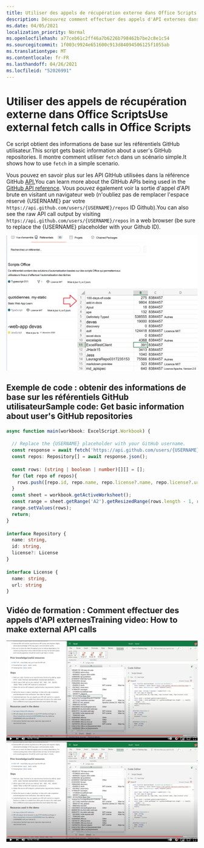 ```yaml
---
title: Utiliser des appels de récupération externe dans Office Scripts
description: Découvrez comment effectuer des appels d'API externes dans Office scripts.
ms.date: 04/05/2021
localization_priority: Normal
ms.openlocfilehash: a77ceb61c2ff46a7b6226b798462b7be2c8e1c54
ms.sourcegitcommit: 1f003c9924e651600c913d84094506125f1055ab
ms.translationtype: MT
ms.contentlocale: fr-FR
ms.lasthandoff: 04/26/2021
ms.locfileid: "52026991"
---
```

# <a name="use-external-fetch-calls-in-office-scripts"></a><span data-ttu-id="4b271-103">Utiliser des appels de récupération externe dans Office Scripts</span><span class="sxs-lookup"><span data-stu-id="4b271-103">Use external fetch calls in Office Scripts</span></span>

<span data-ttu-id="4b271-104">Ce script obtient des informations de base sur les référentiels GitHub utilisateur.</span><span class="sxs-lookup"><span data-stu-id="4b271-104">This script gets basic information about a user's GitHub repositories.</span></span> <span data-ttu-id="4b271-105">Il montre comment utiliser `fetch` dans un scénario simple.</span><span class="sxs-lookup"><span data-stu-id="4b271-105">It shows how to use `fetch` in a simple scenario.</span></span>

<span data-ttu-id="4b271-106">Vous pouvez en savoir plus sur les API GItHub utilisées dans la référence GitHub [API.](https://docs.github.com/rest/reference/repos#list-repositories-for-a-user)</span><span class="sxs-lookup"><span data-stu-id="4b271-106">You can learn more about the GItHub APIs being used in the [GitHub API reference](https://docs.github.com/rest/reference/repos#list-repositories-for-a-user).</span></span> <span data-ttu-id="4b271-107">Vous pouvez également voir la sortie d'appel d'API brute en visitant un navigateur web (n'oubliez pas de remplacer l'espace réservé {USERNAME} par votre `https://api.github.com/users/{USERNAME}/repos` ID Github).</span><span class="sxs-lookup"><span data-stu-id="4b271-107">You can also see the raw API call output by visiting `https://api.github.com/users/{USERNAME}/repos` in a web browser (be sure to replace the {USERNAME} placeholder with your Github ID).</span></span>

![Obtenir un exemple d'informations sur les référentiels](../../images/git.png)

## <a name="sample-code-get-basic-information-about-users-github-repositories"></a><span data-ttu-id="4b271-109">Exemple de code : obtenir des informations de base sur les référentiels GitHub utilisateur</span><span class="sxs-lookup"><span data-stu-id="4b271-109">Sample code: Get basic information about user's GitHub repositories</span></span>

```TypeScript
async function main(workbook: ExcelScript.Workbook) {

  // Replace the {USERNAME} placeholder with your GitHub username.
  const response = await fetch('https://api.github.com/users/{USERNAME}/repos');
  const repos: Repository[] = await response.json();
  
  const rows: (string | boolean | number)[][] = [];
  for (let repo of repos){ 
    rows.push([repo.id, repo.name, repo.license?.name, repo.license?.url])
  }
  const sheet = workbook.getActiveWorksheet();
  const range = sheet.getRange('A2').getResizedRange(rows.length - 1, rows[0].length - 1);
  range.setValues(rows);
  return;
}

interface Repository {
  name: string,
  id: string,
  license?: License 
}

interface License {
  name: string,
  url: string
}
```

## <a name="training-video-how-to-make-external-api-calls"></a><span data-ttu-id="4b271-110">Vidéo de formation : Comment effectuer des appels d'API externes</span><span class="sxs-lookup"><span data-stu-id="4b271-110">Training video: How to make external API calls</span></span>

<span data-ttu-id="4b271-111">[![Regarder une vidéo sur la façon d'effectuer des appels d'API externes](../../images/api-vid.png)](https://youtu.be/fulP29J418E "Vidéo sur la façon d'effectuer des appels d'API externes")</span><span class="sxs-lookup"><span data-stu-id="4b271-111">[![Watch video on how to make external API calls](../../images/api-vid.png)](https://youtu.be/fulP29J418E "Video on how to make external API calls")</span></span>
